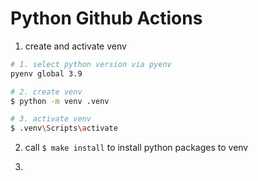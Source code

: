 # Python Github Actions

1. create and activate venv 
```bash
# 1. select python version via pyenv
pyenv global 3.9

# 2. create venv
$ python -m venv .venv

# 3. activate venv
$ .venv\Scripts\activate
```

2. call `$ make install` to install python packages to venv  

3. 
